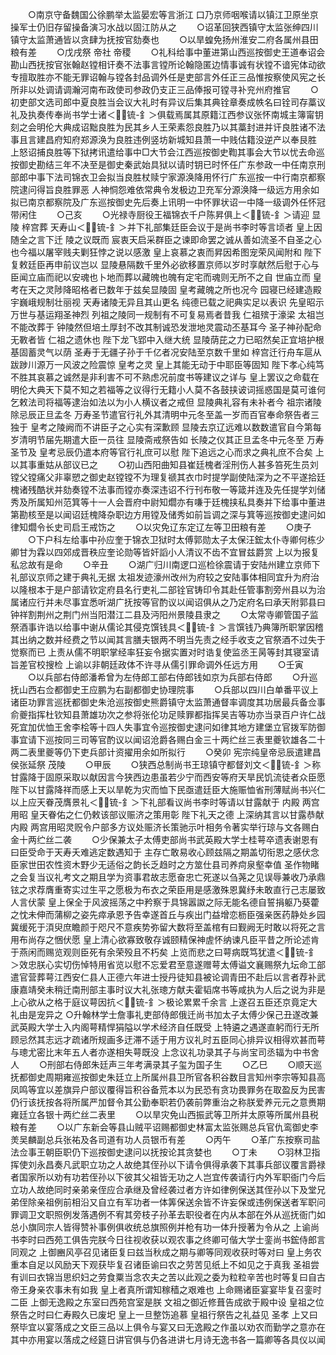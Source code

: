 <!-- { "loadSidebar": true } -->
　　○南京守备魏国公徐鹏举太监晏宏等言浙江  口乃京师咽喉请以镇江卫原坐京操军士仍旧存留操备演习水战以固江防从之
　　○诏革回狭西镇守太监张绅四川镇守太监萧通皆以贪肆为抚按官劾奏也
　　○以旱蝗免扬州淮安二府各属州县田粮有差
　　○戊戌祭  帝社  帝稷
　　○礼科给事中董进第山西巡按御史王道奉诏会勘山西抚按官张翰赵镗相讦奏不法事言镗所论翰隐匿边情事诚有状镗不谙宪体动欲专擅取胜亦不能无罪诏翰与镗各封品调外任是吏部言外任正三品惟按察使风宪之长所非以处调请调瀚河南布政使司参政仍支正三品俸报可镗寻补兖州府推官
　　○初吏部文选司郎中夏良胜当会议大礼时有异议后集其典铨章奏成帙名曰铨司存藁议礼及执奏传奉尚书学士诸＜锍-釒＞俱载焉属其原籍江西参议张怀南城主簿甯钥刻之会明伦大典成诏黜良胜为民其乡人王荣素怨良胜乃以其藁封进并讦良胜诸不法事且言建昌府知府郑源涣为良胜违例竖坊新城知县萧一中贱估籍没逆产以奉艮胜  上怒诏捕良胜等下狱拷讯遣给事中□大节会江西巡按御史鞫其事会大节以忧去命巡按御史勘结三年不决至是御史秦武始具狱以请时钥已时怀任广东参政一中任南京刑部郎中事下法司锦衣卫会拟当良胜杖赎宁家源涣降用怀行广东巡按一中行南京都察院逮问得旨良胜罪恶  人神恫怨难依常典令发极边卫充军分源涣降一级远方用余如拟已南京都察院及广东巡按御史先后奏上讯明一中怀罪状诏一中降一级调外任怀冠带闲住
　　○己亥
　　○光禄寺厨役王福锦衣千户陈昇俱上＜锍-釒＞请迎  显陵  梓宫葬  天寿山＜锍-釒＞并下礼部集廷臣会议于是尚书李时等言顷者  皇上因随全之言下迁  陵之议既而  宸衷天启采群臣之谏即命罢之诚从善如流圣不自圣之心也今福以屠宰贱夫剿狂悖之说以感激  皇上哀慕之衷而昇因希图宠荣风闻附和  陛下复敕廷臣再申前议岂以  显陵悬隔数千里外必欲移置京师以岁时享献然后慰于心与臣闻立庙而祀以安魂也卜地而葬以藏魄也魄有定宅而魂则无所不之自  世庙立而  皇考在天之灵陟降昭格者已数年于兹矣显陵固  皇考藏魄之所也况今  园寝已经建造殿宇巍峨规制壮丽视  天寿诸陵无异且其山更名  纯德已载之祀典实足以表识  先皇昭示万世与基运翔圣神烈  列祖之陵同一规制有不可复易焉者昔我  仁祖殡于濠梁  太祖岂不能改葬于  钟陵然但培土厚封不改其制诚恐发泄地灵震动丕基耳今  圣子神孙配命无斁者皆  仁祖之遗休也  陛下龙飞郢中入继大统  显陵荫芘之力已昭然矣正宜培护根基固蓄灵气以荫  圣寿于无疆子孙于千亿者况安陆至京数千里如  梓宫迁行舟车扈从跋踄川源万一风波之险震惊  皇考之灵  皇上其能无动于中耶臣等固知  陛下孝心纯笃不胜其哀慕之诚然是非利害不可不熟虑况前度书等建议之详与  皇上罢议之命载在明伦大典天下莫不知之若福等之议得行无籍小人莫不各鼓挟诐词摇惑国是莫可谁何乞敕法司将福等逮治如法以为小人横议者之戒但  显陵典礼容有未补者今  祖宗诸陵除忌辰正旦孟冬  万寿圣节遣官行礼外其清明中元冬至盖一岁而百官奉命祭告者三独于  皇考之陵阙而不讲臣子之心实有深歉顾  显陵去京辽远难以数数遣官自今第每岁清明节届先期遣大臣一员往  显陵斋戒祭告如  长陵之仪其正旦孟冬中元冬至  万寿圣节及  皇考忌辰仍遣本府等官行礼庶可以慰  陛下追远之心而求之典礼庶不合矣  上以其事重姑从部议已之
　　○初山西阳曲知县崔廷槐者淫刑伤人甚多笞死生员刘镗父镗痛父非辜愬之御史赵镗镗不为理复禠其衣巾时提学副使陆深为之不平遂拾廷槐诸残酷状并劾奏镗不法事而镗亦奏深违诏不行刊布敬一等箴并连及先任提学刘储秀及所属知州范箕等十一人会晋府中尉知爓亦有嗛于廷槐挟私具奏并下给事中董进第勘核至是以闻诏廷槐降杂职边方用镗及储秀如前旨调之深与箕等巡按御史逮问如律知爓令长史司启王戒饬之
　　○以灾免辽东定辽左等卫田粮有差
　　○庚子
　　○下户科左给事中孙应奎于锦衣卫狱时太傅郭勋太子太保汪鋐太仆寺卿何栋少卿甘为霖以四郊成晋秩应奎论勋等皆奸謟小人清议不齿不宜冒兹爵赏  上以为报复私忿故有是命
　　○辛丑
　　○湖广归川南逻口巡检徐震请于安陆州建立京师下礼部议京师之建于典礼无据  太祖发迹濠州改州为府较之安陆事体相同宜升为府治以隆根本于是户部请钦定府县名行吏礼二部铨官铸印令其赴任管事割旁州县以为治属诸应行并未尽事宜悉听湖广抚按等官酌议以闻诏俱从之乃定府名曰承天附郭县曰钟祥割荆州之荆门州当阳潜江二县及沔阳州景陵县隶之
　　○太常寺卿管国子监祭酒事许诰以给事中谢从儒论其侵克馔钱具＜锍-釒＞言馔钱乃典簿所职掌因稽其出纳之数并经费之节以闻其言膳夫银两不明当先责之经手收支之官祭酒不过失于觉察而已  上责从儒不明职掌经率狂妄令据实置对时诰复使监丞王昺等封其寝室请旨差官校搜检  上谕以非朝廷政体不许寻从儒引罪命调外任远方用
　　○壬寅
　　○以兵部右侍郎潘希曾为左侍郎工部右侍郎钱如京为兵部右侍郎
　　○升巡抚山西右佥都御史王应鹏为右副都御史协理院事
　　○兵部以四川白单番平议上诸臣功罪言巡抚都御史朱沧巡按御史熊爵镇守太监萧通督率调度其功居最兵备佥事俞夔指挥杜钦知县萧雄功次之参将张伦功足赎罪都指挥吴吉等功亦当录百户许仁战死宜加优恤王舍李桧等十四人失事宜令巡按御史逮问如律其地方建堡立官拨军防御事宜请下巡按同三司等官酌议以闻诏沧爵各赐白金三十两纻丝三表里夔钦雄各二十两二表里夔等仍下吏兵部计资擢用余如所拟行
　　○癸卯  宪宗纯皇帝忌辰遣建昌侯张延祭  茂陵
　　○甲辰
　　○狭西总制尚书王琼镇守都督刘文＜锍-釒＞称甘露降于固原采取以献因言今狭西边患虽若少宁而西安等府天旱民饥流徒者众臣愿  陛下以甘露降祥而感上天以旱乾为灾而恤下民亟遣廷臣大施赈恤省刑薄赋尚书兴仁以上应天眷茂膺景礼＜锍-釒＞下礼部看议尚书李时等请以甘露献于  内殿  两宫用昭  皇天眷佑之仁仍敕该部议赈济之策用彰  陛下礼天之德  上深纳其言以甘露恭献  内殿  两宫用昭灵贶令户部多方议处赈济长策驰示叶相务令著实举行琼与文各赐白金十两纻丝二袭
　　○少保兼太子太傅吏部尚书武英殿大学士桂萼卒遗表谢恩有曰臣受命于天寿夭难逃定数遇知于  主存亡敢易收心顾兹隔之期盖切衔恩之感伏念臣家世田农性资木野少无适俗之韵长乏趋时之方筮仕县司养疴泉壑幸值  圣作物睹之会复当议礼考文之期且学为资事君故志愿奋忠亡死遂以刍荛之见误辱兼收乃承鼎铉之求荐膺重寄实过生平之愿极为布衣之荣臣用是感激殊恩冀纾未敢直行己志屡致人言伏蒙  皇上保全于风波摇荡之中矜察于具锦嚣詉之际无能名德自誓捐躯乃葵藿之忱未伸而蒲柳之姿先瘁承恩予告幸遂首丘与疾出门益增恋枥臣强亲医药静处乡园冀缓死于湏臾庶瞻颜于咫尺不意疾势弥留大数将至盖棺有曰觐阙无时敢以将死之言用布尚存之悃伏愿  皇上清心欲寡致敬存诚颐精保神虗怀纳谏凡臣平昔之所论述肯于燕闲而赐览观则臣死有余荣殁且不朽矣  上览而悲之曰萼病既笃犹遣＜锍-釒＞效忠朕心实切伤悼特用省览以慰不忘爱君至意遂赠萼太傅谥文襄赐祭九坛命工部遣官营葬萼江西安仁县人正德六年进士授丹徒知县被论调青田不赴后以言者荐补武康嘉靖癸未稍迁南刑部主事时议大礼张璁方献夫霍韬席书等咸执为人后之说为非是  上心欲从之格于庭议萼因抗＜锍-釒＞极论累累千余言  上遂召五臣还京竟定大礼由是宠异之
○升翰林学士詹事礼吏部侍郎俄迁尚书加太子太傅少保己丑遂改兼武英殿大学士入内阁萼精悍狷隘以学术经济自任既受  上特遴之遇遂直躬而行无所顾忌然其志远才疏诸所规画多迂滞不适于用方议礼时五臣同心排异议相得欢甚而萼与璁尤密比末年五人者亦遂相失萼既没  上念议礼功录其子与尚宝司丞辐为中书舍人
　　○刑部右侍郎朱廷声三年考满录其子玺为国子生
　　○乙巳
　　○顺天巡抚都御史周期雍巡按御史朱廷立上所属州县卫所官各积谷数目言知州李宗等知县高凤鸣等宜以差旗异户部议覆得旨积谷备荒本以为民恐有贪功畏罪务在取盈反为民害仍行该抚按各将所属严加督令其公勤奉职若仍袭前弊重治之称朕爱养元元之意赉期雍廷立各银十两纻丝二表里
　　○以旱灾免山西振武等卫所并太原等所属州县税粮有差
　　○以广东新会等县山贼平诏赐都御史林富太监张赐总兵官仇鸾御史李羙吴麟副总兵张祐及各司道有功人员银币有差
　　○丙午
　　○革广东按察司盐法佥事王朝臣职仍下巡按御史逮问以抚按论其贪婪也
　　○丁未
　　○羽林卫指挥使刘永昌奏凡武职立功之人故绝其侄孙以下请令俱得承袭下其事兵部议覆言爵禄者国家所以劝有功若侄孙以下彼其父祖皆无功之人岂宜传袭请行内外军职衙门今后立功人故绝同时亲弟亲侄应合承继及曾经袭过者方许如律例保送其侄孙以下及堂兄弟侄除亲祖例前相沿又自立有军功者一体筭保送余皆不许妄保或违例保送者军职问罪调卫文职照例发落遇例不宥其旁枝子孙革去职役者在内从本部在外从巡抚衙门如总小旗同宗人皆得赞补事例俱收统总旗照例并枪有功一体升授著为令从之  上谕尚书李时曰西苑工俱告完朕今日往视收获以观农事之终卿可偕大学士銮尚书鋐侍郎言同观之  上御豳风亭召见诸臣复曰兹当秋成之期与卿等同观收获时等对曰  皇上务农重本自足以风励天下观获毕复召诸臣谕曰农之劳苦见纸上不如见之于真我  圣祖尝有训曰衣锦当思织妇之劳食粟当念农夫之苦以此观之委为粒粒辛苦也时等复曰自古帝王身亲农事未有如我  皇上者真所谓知稼穑之艰难也  上命赐诸臣宴宴毕复召銮时二臣  上御无逸殿之东室曰西苑宫室是朕  文祖之御近修葺告成欲于殿中设  皇祖之位祭告之时曰仁寿殿久已废圯  皇上一旦整饬追慕  皇祖行祭告之礼益见  圣孝  上又曰祭毕宜以宴落成之文臣三品以上俱令与宴又曰无逸殿之作虽以劝农而勤学之意亦在其中亦用宴以落成之经筵日讲官俱与仍各进讲七月诗无逸书各一篇卿等各具仪以闻
